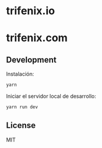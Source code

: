 # trifenix.io
# trifenix.com

## Development

Instalación:
```bash
yarn
```

Iniciar el servidor local de desarrollo:
```bash
yarn run dev
```

## License
MIT
